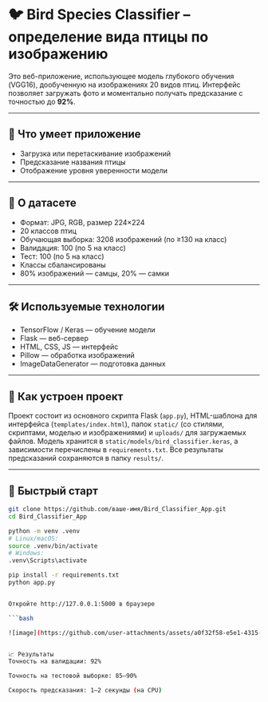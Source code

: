 # 🐦 Bird Species Classifier – определение вида птицы по изображению

Это веб-приложение, использующее модель глубокого обучения (VGG16), дообученную на изображениях 20 видов птиц. Интерфейс позволяет загружать фото и моментально получать предсказание с точностью до **92%**.

---

## 📌 Что умеет приложение

- Загрузка или перетаскивание изображений
- Предсказание названия птицы
- Отображение уровня уверенности модели

---

## 🧠 О датасете

- Формат: JPG, RGB, размер 224×224  
- 20 классов птиц  
- Обучающая выборка: 3208 изображений (по ≥130 на класс)  
- Валидация: 100 (по 5 на класс)  
- Тест: 100 (по 5 на класс)  
- Классы сбалансированы  
- 80% изображений — самцы, 20% — самки  

---

## 🛠️ Используемые технологии

- TensorFlow / Keras — обучение модели  
- Flask — веб-сервер  
- HTML, CSS, JS — интерфейс  
- Pillow — обработка изображений  
- ImageDataGenerator — подготовка данных  

---

## 📁 Как устроен проект

Проект состоит из основного скрипта Flask (`app.py`), HTML-шаблона для интерфейса (`templates/index.html`), папок `static/` (со стилями, скриптами, моделью и изображениями) и `uploads/` для загружаемых файлов. Модель хранится в `static/models/bird_classifier.keras`, а зависимости перечислены в `requirements.txt`. Все результаты предсказаний сохраняются в папку `results/`.

---

## 🚀 Быстрый старт

```bash
git clone https://github.com/ваше-имя/Bird_Classifier_App.git
cd Bird_Classifier_App

python -m venv .venv
# Linux/macOS:
source .venv/bin/activate
# Windows:
.venv\Scripts\activate

pip install -r requirements.txt
python app.py


Откройте http://127.0.0.1:5000 в браузере

```bash

![image](https://github.com/user-attachments/assets/a0f32f58-e5e1-4315-a8a5-9b772af2224f)


📈 Результаты
Точность на валидации: 92%

Точность на тестовой выборке: 85–90%

Скорость предсказания: 1–2 секунды (на CPU)
